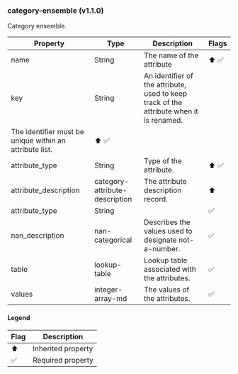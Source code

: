 ### category-ensemble (v1.1.0)
Category ensemble.

| Property | Type | Description | Flags |
|---|---|---|---|
| name | String | The name of the attribute | ⬆️ ✅ |
| key | String | An identifier of the attribute, used to keep track of the attribute when it is renamed.
The identifier must be unique within an attribute list. | ⬆️ ✅ |
| attribute_type | String | Type of the attribute. | ⬆️ ✅ |
| attribute_description | category-attribute-description | The attribute description record. | ⬆️ |
| attribute_type | String |  | ✅ |
| nan_description | nan-categorical | Describes the values used to designate not-a-number. | ✅ |
| table | lookup-table | Lookup table associated with the attributes. | ✅ |
| values | integer-array-md | The values of the attributes. | ✅ |


#### Legend

| Flag | Description |
| --- | --- |
| ⬆️ | Inherited property |
| ✅ | Required property |


